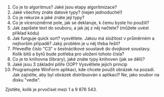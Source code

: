 ﻿1. Co je to algoritmus? Jaké jsou etapy algoritmizace?
2. Jaké všechny znáte datové typy? (nejen jednoduché!)
3. Co je rekurze a jaké znáte její typy?
4. Co je vícerozměrné pole, jak se deklaruje, k čemu byste ho použili?
5. Jak zapíšete text do souboru, a jak jej z něj načtete? (můžete uvést příklad kódu)
6. Jak funguje quick sort? vysvětlete. Jakou má složitost v průměrném a nejhorším případě? Jaký problém je u něj třeba řešit?
7. Převeďte číslo "C3" v šestnáctkové soustavě do dvojkové soustavy. Kolik bitů a bytů bude potřeba pro uložení tohoto čísla?
8. Co je to knihovna (library), jaké znáte typy knihoven (jak se dělí)?
9. Jaké jsou 3 základní pilíře OOP? Vysvětlete jejich princip
10. Programujete WinForm aplikaci, kde chcete použít obrázek na pozadí. Jak zajistíte, aby byl obrázek distribuován s aplikací? Ne, jako soubor na disku "vedle".


Zjistěte, kolik je prvočísel mezi 1 a 9 876 543.